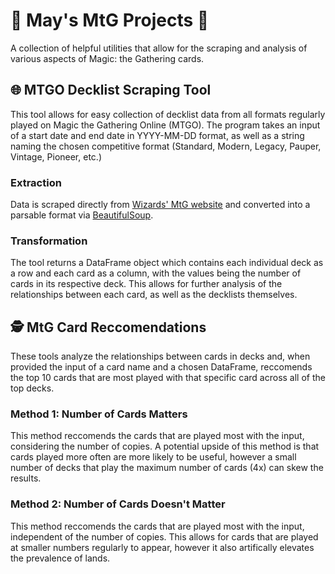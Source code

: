 # :flower_playing_cards: May's MtG Projects :flower_playing_cards:
A collection of helpful utilities that allow for the scraping and analysis of various aspects of Magic: the Gathering cards.

## :globe_with_meridians: MTGO Decklist Scraping Tool
This tool allows for easy collection of decklist data from all formats regularly played on Magic the Gathering Online (MTGO). The program takes an input of a start date and end date in YYYY-MM-DD format, as well as a string naming the chosen competitive format (Standard, Modern, Legacy, Pauper, Vintage, Pioneer, etc.)
### Extraction
Data is scraped directly from [Wizards' MtG website](https://magic.wizards.com) and converted into a parsable format via [BeautifulSoup](https://www.crummy.com/software/BeautifulSoup/). 
### Transformation
The tool returns a DataFrame object which contains each individual deck as a row and each card as a column, with the values being the number of cards in its respective deck. This allows for further analysis of the relationships between each card, as well as the decklists themselves.

## :detective: MtG Card Reccomendations
These tools analyze the relationships between cards in decks and, when provided the input of a card name and a chosen DataFrame, reccomends the top 10 cards that are most played with that specific card across all of the top decks. 
### Method 1: Number of Cards Matters
This method reccomends the cards that are played most with the input, considering the number of copies. A potential upside of this method is that cards played more often are more likely to be useful, however a small number of decks that play the maximum number of cards (4x) can skew the results.
### Method 2: Number of Cards Doesn't Matter
This method reccomends the cards that are played most with the input, independent of the number of copies. This allows for cards that are played at smaller numbers regularly to appear, however it also artifically elevates the prevalence of lands. 
